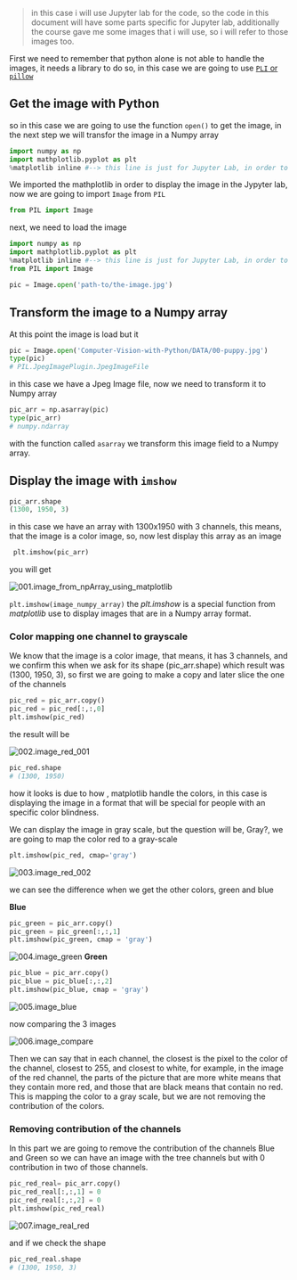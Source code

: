 > in this case i will use Jupyter lab for the code, so the code in this document will have some parts specific for Jupyter lab, additionally the course gave me some images that i will use, so i will refer to those images too.

First we need to remember that python alone is not able to handle the images, it needs a library to do so, in this case we are going to use [`PLI` or `pillow`](https://pillow.readthedocs.io/en/stable/installation.html)

## Get the image with Python

so in this case we are going to use the function `open()` to get the image, in the next step we will transfor the image in a Numpy array

```python
import numpy as np
import mathplotlib.pyplot as plt
%matplotlib inline #--> this line is just for Jupyter Lab, in order to disply images
```
We imported the mathplotlib in order to display the image in the Jypyter lab, now we are going to import `Image` from `PIL`

```python
from PIL import Image
```
 next, we need to load the image

```python
import numpy as np
import mathplotlib.pyplot as plt
%matplotlib inline #--> this line is just for Jupyter Lab, in order to display images
from PIL import Image

pic = Image.open('path-to/the-image.jpg')

```
## Transform the image to a Numpy array

At this point the image is load but it

```python
pic = Image.open('Computer-Vision-with-Python/DATA/00-puppy.jpg')
type(pic)
# PIL.JpegImagePlugin.JpegImageFile
```

in this case we have a Jpeg Image file, now we need to transform it to Numpy array

```python
pic_arr = np.asarray(pic)
type(pic_arr)
# numpy.ndarray
```

with the function called `asarray` we transform this image field to a Numpy array.

##  Display the image with `imshow`

```python
pic_arr.shape
(1300, 1950, 3)
```
 in this case we have an array with 1300x1950 with 3 channels, this means, that the image is a color image, so, now lest display this array as an image

```python
 plt.imshow(pic_arr)
```
you will get 

![001.image_from_npArray_using_matplotlib](images/001.image_from_npArray_using_matplotlib.png)

`plt.imshow(image_numpy_array)` the *plt.imshow* is a special function from  *matplotlib* use to display images that are in a Numpy array format.

### Color mapping one channel to grayscale

We know that the image is a color image, that means, it has 3 channels, and we confirm this when we ask for its shape (pic_arr.shape) which result was (1300, 1950, 3), so first we are going to make a copy and later slice the one of the channels

```python
pic_red = pic_arr.copy()
pic_red = pic_red[:,:,0]
plt.imshow(pic_red)
```
the result will be 

![002.image_red_001](images/002.Image_red_001.png)

```python
pic_red.shape
# (1300, 1950)
```

how it looks is due to how , matplotlib handle the colors, in this case is displaying the image in a format that will be special for people with an specific color blindness.

We can display the image in gray scale, but the question will be, Gray?, we are going to map the color red to a gray-scale

```python
plt.imshow(pic_red, cmap='gray')
``` 
![003.image_red_002](images/003.image_red_002.png)

we can see the difference when we get the other colors, green and blue

**Blue**
```python
pic_green = pic_arr.copy()
pic_green = pic_green[:,:,1]
plt.imshow(pic_green, cmap = 'gray')
```
![004.image_green](images/004.image_green.png)
**Green**

```python
pic_blue = pic_arr.copy()
pic_blue = pic_blue[:,:,2]
plt.imshow(pic_blue, cmap = 'gray')
```
![005.image_blue](images/005.image_blue.png)

now comparing the 3 images

![006.image_compare](images/006.image_compare.png)

Then we can say that in each channel, the closest is the pixel to the color of the channel, closest to 255, and closest to white, for example, in the image of the red channel, the parts of the picture that are more white means that they contain more red, and those that are black means that contain no red. This is mapping the color to a gray scale, but we are not removing the contribution of the colors.

### Removing contribution of the channels 

In this part we are going to remove the contribution of the channels Blue and Green so we can have an image with the tree channels but with 0 contribution in two of those channels.

```python
pic_red_real= pic_arr.copy()
pic_red_real[:,:,1] = 0
pic_red_real[:,:,2] = 0
plt.imshow(pic_red_real)
```
![007.image_real_red](images/007.image_real_red.png)

and if we check the shape

```python
pic_red_real.shape
# (1300, 1950, 3)
```



